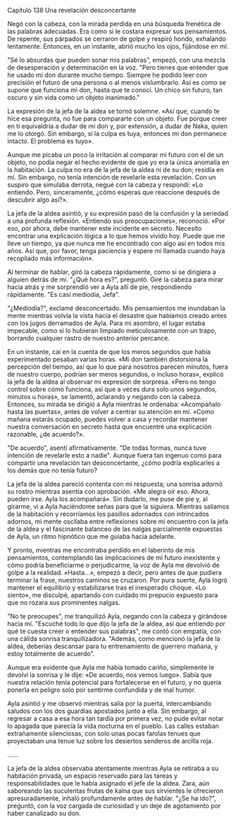 
Capítulo 138 Una revelación desconcertante

Negó con la cabeza, con la mirada perdida en una búsqueda frenética de las palabras adecuadas. Era como si le costara expresar sus pensamientos. De repente, sus párpados se cerraron de golpe y respiró hondo, exhalando lentamente. Entonces, en un instante, abrió mucho los ojos, fijándose en mí.

"Sé lo absurdas que pueden sonar mis palabras", empezó, con una mezcla de desesperación y determinación en la voz. "Pero tienes que entender que he usado mi don durante mucho tiempo. Siempre he podido leer con precisión el futuro de una persona o al menos vislumbrarlo. Así es como se supone que funciona mi don, hasta que te conocí. Un chico sin futuro, tan oscuro y sin vida como un objeto inanimado."

La expresión de la jefa de la aldea se tornó solemne. «Así que, cuando te hice esa pregunta, no fue para compararte con un objeto. Fue porque creer en ti equivaldría a dudar de mi don y, por extensión, a dudar de Naka, quien me lo otorgó. Sin embargo, si la culpa es tuya, entonces mi don permanece intacto. El problema es tuyo».

Aunque me picaba un poco la irritación al comparar mi futuro con el de un objeto, no podía negar el hecho evidente de que yo era la única anomalía en la habitación. La culpa no era de la jefa de la aldea ni de su don; residía en mí. Sin embargo, no tenía intención de revelarle esta revelación. Con un suspiro que simulaba derrota, negué con la cabeza y respondí: «Lo entiendo. Pero, sinceramente, ¿cómo esperas que reaccione después de descubrir algo así?».

La jefa de la aldea asintió, y su expresión pasó de la confusión y la seriedad a una profunda reflexión. «Entiendo sus preocupaciones», reconoció. «Por eso, por ahora, debe mantener este incidente en secreto. Necesito encontrar una explicación lógica a lo que hemos vivido hoy. Puede que me lleve un tiempo, ya que nunca me he encontrado con algo así en todos mis años. Así que, por favor, tenga paciencia y espere mi llamada cuando haya recopilado más información».

Al terminar de hablar, giró la cabeza rápidamente, como si se dirigiera a alguien detrás de mí. "¿Qué hora es?", preguntó. Giré la cabeza para mirar hacia atrás y me sorprendió ver a Ayla allí de pie, respondiendo rápidamente. "Es casi mediodía, Jefa".

"¿Mediodía?", exclamé desconcertado. Mis pensamientos me inundaban la mente mientras volvía la vista hacia el desastre que habíamos creado antes con los jugos derramados de Ayla. Para mi asombro, el lugar estaba impecable, como si lo hubieran limpiado meticulosamente con un trapo, borrando cualquier rastro de nuestro anterior percance.

En un instante, caí en la cuenta de que los meros segundos que había experimentado pesaban varias horas. «Mi don también distorsiona la percepción del tiempo, así que lo que para nosotros parecen minutos, fuera de nuestro cuerpo, podrían ser meros segundos, o incluso horas», explicó la jefa de la aldea al observar mi expresión de sorpresa. «Pero no tengo control sobre cómo funciona, así que a veces dura solo unos segundos, minutos u horas», se lamentó, aclarando y negando con la cabeza. Entonces, su mirada se dirigió a Ayla mientras le ordenaba: «Acompáñalo hasta las puertas», antes de volver a centrar su atención en mí. «Como mañana estarás ocupado, puedes volver a casa y recordar mantener nuestra conversación en secreto hasta que encuentre una explicación razonable, ¿de acuerdo?».

"De acuerdo", asentí afirmativamente. "De todas formas, nunca tuve intención de revelarle esto a nadie". Aunque fuera tan ingenuo como para compartir una revelación tan desconcertante, ¿cómo podría explicarles a los demás que no tenía futuro?

La jefa de la aldea pareció contenta con mi respuesta; una sonrisa adornó su rostro mientras asentía con aprobación. «Me alegra oír eso. Ahora, pueden irse. Ayla los acompañará». Sin dudarlo, me puse de pie y, al girarme, vi a Ayla haciéndome señas para que la siguiera. Mientras salíamos de la habitación y recorríamos los pasillos adornados con intrincados adornos, mi mente oscilaba entre reflexiones sobre mi encuentro con la jefa de la aldea y el fascinante balanceo de las nalgas parcialmente expuestas de Ayla, un ritmo hipnótico que me guiaba hacia adelante.

Y pronto, mientras me encontraba perdido en el laberinto de mis pensamientos, contemplando las implicaciones de mi futuro inexistente y cómo podría beneficiarme o perjudicarme, la voz de Ayla me devolvió de golpe a la realidad. «Hasta...», empezó a decir, pero antes de que pudiera terminar la frase, nuestros caminos se cruzaron. Por pura suerte, Ayla logró mantener el equilibrio y estabilizarse tras el inesperado choque. «Lo siento», me disculpé, apartando con cuidado mi prepucio expuesto para que no rozara sus prominentes nalgas.

"No te preocupes", me tranquilizó Ayla, negando con la cabeza y girándose hacia mí. "Escuché todo lo que dijo la jefa de la aldea, así que entiendo por qué te cuesta creer o entender sus palabras", me contó con empatía, con una cálida sonrisa tranquilizadora. "Además, como mencionó la jefa de la aldea, deberías descansar para tu entrenamiento de guerrero mañana, y estoy totalmente de acuerdo".

Aunque era evidente que Ayla me había tomado cariño, simplemente le devolví la sonrisa y le dije: «De acuerdo, nos vemos luego». Sabía que nuestra relación tenía potencial para fortalecerse en el futuro, y no quería ponerla en peligro solo por sentirme confundida y de mal humor.

Ayla asintió y me observó mientras salía por la puerta, intercambiando saludos con los dos guardias apostados junto a ella. Sin embargo, al regresar a casa a esa hora tan tardía por primera vez, no pude evitar notar lo apagada que parecía la vida nocturna en el pueblo. Las calles estaban extrañamente silenciosas, con solo unas pocas farolas tenues que proyectaban una tenue luz sobre los desiertos senderos de arcilla roja.

…...

La jefa de la aldea observaba atentamente mientras Ayla se retiraba a su habitación privada, un espacio reservado para las tareas y responsabilidades que le había asignado el jefe de la aldea. Zara, aún saboreando las suculentas frutas de kalna que sus sirvientes le ofrecieron apresuradamente, inhaló profundamente antes de hablar. "¿Se ha ido?", preguntó, con la voz cargada de curiosidad y un deje de agotamiento por haber canalizado su don.